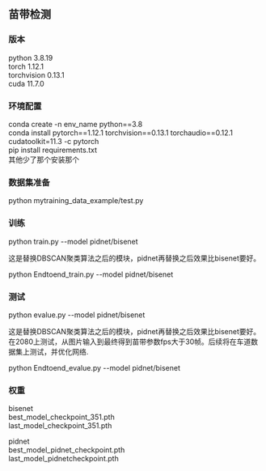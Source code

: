## 苗带检测

### 版本
python 3.8.19   
torch 1.12.1  
torchvision 0.13.1   
cuda 11.7.0  
### 环境配置
conda create -n env_name python==3.8  
conda install pytorch==1.12.1 torchvision==0.13.1 torchaudio==0.12.1 cudatoolkit=11.3 -c pytorch  
pip install requirements.txt  
其他少了那个安装那个  
### 数据集准备
python mytraining_data_example/test.py  
### 训练
python train.py --model pidnet/bisenet  
<p>这是替换DBSCAN聚类算法之后的模块，pidnet再替换之后效果比bisenet要好。</p>
python Endtoend_train.py --model pidnet/bisenet  

### 测试
python evalue.py --model pidnet/bisenet  
<p>这是替换DBSCAN聚类算法之后的模块，pidnet再替换之后效果比bisenet要好。在2080上测试，从图片输入到最终得到苗带参数fps大于30帧。后续将在车道数据集上测试，并优化网络.</p>
python Endtoend_evalue.py --model pidnet/bisenet  

### 权重
bisenet  
best_model_checkpoint_351.pth  
last_model_checkpoint_351.pth  

pidnet  
best_model_pidnet_checkpoint.pth  
last_model_pidnetcheckpoint.pth  

